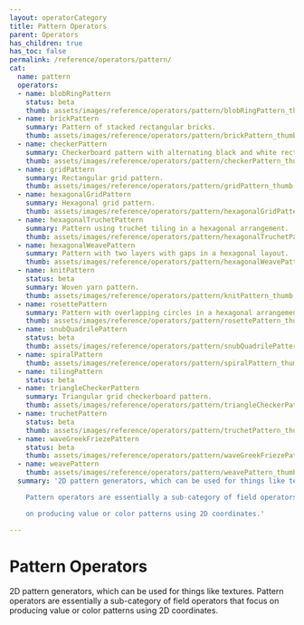 ```yaml
---
layout: operatorCategory
title: Pattern Operators
parent: Operators
has_children: true
has_toc: false
permalink: /reference/operators/pattern/
cat:
  name: pattern
  operators:
  - name: blobRingPattern
    status: beta
    thumb: assets/images/reference/operators/pattern/blobRingPattern_thumb.png
  - name: brickPattern
    summary: Pattern of stacked rectangular bricks.
    thumb: assets/images/reference/operators/pattern/brickPattern_thumb.png
  - name: checkerPattern
    summary: Checkerboard pattern with alternating black and white rectangles.
    thumb: assets/images/reference/operators/pattern/checkerPattern_thumb.png
  - name: gridPattern
    summary: Rectangular grid pattern.
    thumb: assets/images/reference/operators/pattern/gridPattern_thumb.png
  - name: hexagonalGridPattern
    summary: Hexagonal grid pattern.
    thumb: assets/images/reference/operators/pattern/hexagonalGridPattern_thumb.png
  - name: hexagonalTruchetPattern
    summary: Pattern using truchet tiling in a hexagonal arrangement.
    thumb: assets/images/reference/operators/pattern/hexagonalTruchetPattern_thumb.png
  - name: hexagonalWeavePattern
    summary: Pattern with two layers with gaps in a hexagonal layout.
    thumb: assets/images/reference/operators/pattern/hexagonalWeavePattern_thumb.png
  - name: knitPattern
    status: beta
    summary: Woven yarn pattern.
    thumb: assets/images/reference/operators/pattern/knitPattern_thumb.png
  - name: rosettePattern
    summary: Pattern with overlapping circles in a hexagonal arrangement.
    thumb: assets/images/reference/operators/pattern/rosettePattern_thumb.png
  - name: snubQuadrilePattern
    status: beta
    thumb: assets/images/reference/operators/pattern/snubQuadrilePattern_thumb.png
  - name: spiralPattern
    thumb: assets/images/reference/operators/pattern/spiralPattern_thumb.png
  - name: tilingPattern
    status: beta
  - name: triangleCheckerPattern
    summary: Triangular grid checkerboard pattern.
    thumb: assets/images/reference/operators/pattern/triangleCheckerPattern_thumb.png
  - name: truchetPattern
    status: beta
    thumb: assets/images/reference/operators/pattern/truchetPattern_thumb.png
  - name: waveGreekFriezePattern
    status: beta
    thumb: assets/images/reference/operators/pattern/waveGreekFriezePattern_thumb.png
  - name: weavePattern
    thumb: assets/images/reference/operators/pattern/weavePattern_thumb.png
  summary: '2D pattern generators, which can be used for things like textures.

    Pattern operators are essentially a sub-category of field operators that focus

    on producing value or color patterns using 2D coordinates.'

---
```


# Pattern Operators

2D pattern generators, which can be used for things like textures.
Pattern operators are essentially a sub-category of field operators that focus
on producing value or color patterns using 2D coordinates.
